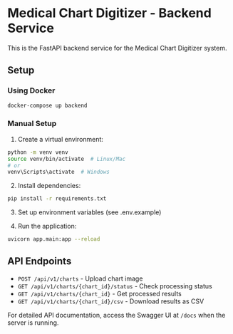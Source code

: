 # Medical Chart Digitizer - Backend Service

This is the FastAPI backend service for the Medical Chart Digitizer system.

## Setup

### Using Docker

```bash
docker-compose up backend
```

### Manual Setup

1. Create a virtual environment:

```bash
python -m venv venv
source venv/bin/activate  # Linux/Mac
# or
venv\Scripts\activate  # Windows
```

2. Install dependencies:

```bash
pip install -r requirements.txt
```

3. Set up environment variables (see .env.example)

4. Run the application:

```bash
uvicorn app.main:app --reload
```

## API Endpoints

- `POST /api/v1/charts` - Upload chart image
- `GET /api/v1/charts/{chart_id}/status` - Check processing status
- `GET /api/v1/charts/{chart_id}` - Get processed results
- `GET /api/v1/charts/{chart_id}/csv` - Download results as CSV

For detailed API documentation, access the Swagger UI at `/docs` when the server is running.